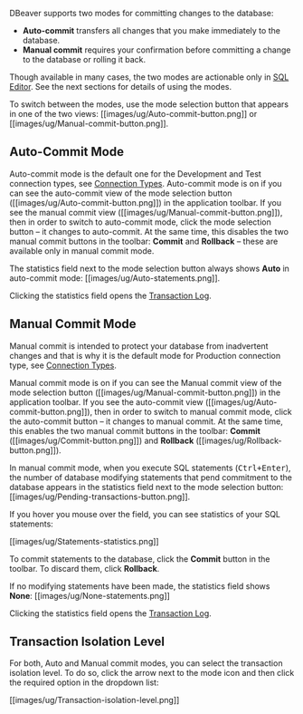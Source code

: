 DBeaver supports two modes for committing changes to the database:
* **Auto-commit** transfers all changes that you make immediately to the database.
* **Manual commit** requires your confirmation before committing a change to the database or rolling it back.

Though available in many cases, the two modes are actionable only in [SQL Editor](https://github.com/dbeaver/dbeaver/wiki/SQL-Editor). See the next sections for details of using the modes.

To switch between the modes, use the mode selection button that appears in one of the two views: [[images/ug/Auto-commit-button.png]] or [[images/ug/Manual-commit-button.png]].

## Auto-Commit Mode
Auto-commit mode is the default one for the Development and Test connection types, see [Connection Types](https://github.com/dbeaver/dbeaver/wiki/Connection-Types). Auto-commit mode is on if you can see the auto-commit view of the mode selection button ([[images/ug/Auto-commit-button.png]]) in the application toolbar. If you see the manual commit view ([[images/ug/Manual-commit-button.png]]), then in order to switch to auto-commit mode, click the mode selection button – it changes to auto-commit. At the same time, this disables the two manual commit buttons in the toolbar: **Commit** and **Rollback** – these are available only in manual commit mode.

The statistics field next to the mode selection button always shows **Auto** in auto-commit mode: [[images/ug/Auto-statements.png]].

Clicking the statistics field opens the [Transaction Log](https://github.com/dbeaver/dbeaver/wiki/Transaction-Log).

## Manual Commit Mode
Manual commit is intended to protect your database from inadvertent changes and that is why it is the default mode for Production connection type, see [Connection Types](https://github.com/dbeaver/dbeaver/wiki/Connection-Types).

Manual commit mode is on if you can see the Manual commit view of the mode selection button ([[images/ug/Manual-commit-button.png]]) in the application toolbar. If you see the auto-commit view ([[images/ug/Auto-commit-button.png]]), then in order to switch to manual commit mode, click the auto-commit button – it changes to manual commit. At the same time, this enables the two manual commit buttons in the toolbar: **Commit** ([[images/ug/Commit-button.png]]) and **Rollback** ([[images/ug/Rollback-button.png]]).

In manual commit mode, when you execute SQL statements (<kbd>Ctrl+Enter</kbd>), the number of database modifying statements that pend commitment to the database appears in the statistics field next to the mode selection button: [[images/ug/Pending-transactions-button.png]].

If you hover you mouse over the field, you can see statistics of your SQL statements:

[[images/ug/Statements-statistics.png]]

To commit statements to the database, click the **Commit** button in the toolbar. To discard them, click **Rollback**.

If no modifying statements have been made, the statistics field shows **None**: [[images/ug/None-statements.png]]
 
Clicking the statistics field opens the [Transaction Log](https://github.com/dbeaver/dbeaver/wiki/Transaction-Log).

## Transaction Isolation Level
For both, Auto and Manual commit modes, you can select the transaction isolation level. To do so, click the arrow next to the mode icon and then click the required option in the dropdown list:

[[images/ug/Transaction-isolation-level.png]]
